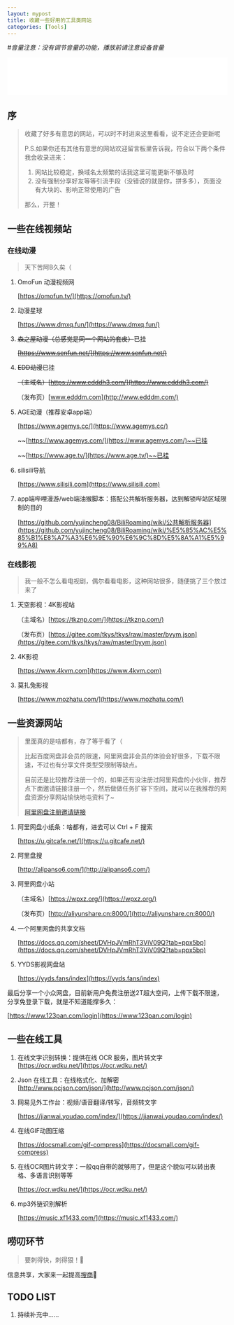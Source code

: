 ```yaml
---
layout: mypost
title: 收藏一些好用的工具类网站
categories: [Tools]
---
```


*#音量注意：没有调节音量的功能，播放前请注意设备音量*

<iframe src="//music.163.com/outchain/player?type=2&id=157276&auto=1&height=66" frameborder="0" width="100%" height="86px" ></iframe>


## 序

> 收藏了好多有意思的网站，可以时不时进来这里看看，说不定还会更新呢
>
> P.S.如果你还有其他有意思的网站欢迎留言板里告诉我，符合以下两个条件我会收录进来：
>
> 1. 网站比较稳定，换域名太频繁的话我这里可能更新不够及时
> 2. 没有强制分享好友等等引流手段（没错说的就是你，拼多多），页面没有大块的、影响正常使用的广告
>
> 那么，开整！

## 一些在线视频站

### 在线动漫

> 天下苦阿B久矣（

1. OmoFun 动漫视频网

   [https://omofun.tv/](https://omofun.tv/)

2. 动漫星球

   [https://www.dmxq.fun/](https://www.dmxq.fun/)

3. ~~森之屋动漫（总感觉是同一个网站的套皮）~~已挂

   ~~[https://www.senfun.net/](https://www.senfun.net/)~~

4. ~~EDD动漫~~已挂

   ~~（主域名）[https://www.edddh3.com/](https://www.edddh3.com/)~~

   （发布页）[www.edddm.com](http://www.edddm.com/)

5. AGE动漫（推荐安卓app端）

   [https://www.agemys.cc/](https://www.agemys.cc/)

   ~~[https://www.agemys.com/](https://www.agemys.com/)~~已挂

   ~~[https://www.age.tv/](https://www.age.tv/)~~已挂

6. silisili导航

   [https://www.silisili.com](https://www.silisili.com)

7. app端哔哩漫游/web端油猴脚本：搭配公共解析服务器，达到解锁哔站区域限制的目的

   [https://github.com/yujincheng08/BiliRoaming/wiki/公共解析服务器](https://github.com/yujincheng08/BiliRoaming/wiki/%E5%85%AC%E5%85%B1%E8%A7%A3%E6%9E%90%E6%9C%8D%E5%8A%A1%E5%99%A8)

### 在线影视

> 我一般不怎么看电视剧，偶尔看看电影，这种网站很多，随便挑了三个放过来了

1. 天空影视：4K影视站

   （主域名）[https://tkznp.com/](https://tkznp.com/)

   （发布页）[https://gitee.com/tkys/tkys/raw/master/byym.json](https://gitee.com/tkys/tkys/raw/master/byym.json)

2. 4K影视

   [https://www.4kvm.com](https://www.4kvm.com)

3. 莫扎兔影视

   [https://www.mozhatu.com/](https://www.mozhatu.com/)


## 一些资源网站

> 里面真的是啥都有，存了等于看了（
>
> 比起百度网盘非会员的限速，阿里网盘非会员的体验会好很多，下载不限速，不过也有分享文件类型受限制等缺点。
>
> 目前还是比较推荐注册一个的，如果还有没注册过阿里网盘的小伙伴，推荐点下面邀请链接注册一个，然后做做任务扩容下空间，就可以在我推荐的网盘资源分享网站愉快地屯资料了~
>
> [阿里网盘注册邀请链接](https://pages.aliyundrive.com/mobile-page/web/beinvited.html?code=ed9789e)

1. 阿里网盘小纸条：啥都有，进去可以 Ctrl + F 搜索

   [https://u.gitcafe.net/](https://u.gitcafe.net/)

2. 阿里盘搜

   [http://alipanso6.com/](http://alipanso6.com/)

3. 阿里网盘小站

   （主域名）[https://wpxz.org/](https://wpxz.org/)

   （发布页）[http://aliyunshare.cn:8000/](http://aliyunshare.cn:8000/)

4. 一个阿里网盘的共享文档

   [https://docs.qq.com/sheet/DVHpJVmRhT3ViV09Q?tab=ppx5bp](https://docs.qq.com/sheet/DVHpJVmRhT3ViV09Q?tab=ppx5bp)

5. YYDS影视网盘站

   [https://yyds.fans/index](https://yyds.fans/index)

最后分享一个小众网盘，目前新用户免费注册送2T超大空间，上传下载不限速，分享免登录下载，就是不知道能撑多久：

[https://www.123pan.com/login](https://www.123pan.com/login)

## 一些在线工具

1. 在线文字识别转换：提供在线 OCR 服务，图片转文字  
   [https://ocr.wdku.net/](https://ocr.wdku.net/)

2. Json 在线工具：在线格式化、加解密  
   [http://www.pcjson.com/json/](http://www.pcjson.com/json/)

3. 网易见外工作台：视频/语音翻译/转写，音频转文字

   [https://jianwai.youdao.com/index/](https://jianwai.youdao.com/index/)

4. 在线GIF动图压缩

   [https://docsmall.com/gif-compress](https://docsmall.com/gif-compress)

5. 在线OCR图片转文字：一般qq自带的就够用了，但是这个貌似可以转出表格、多语言识别等等

   [https://ocr.wdku.net/](https://ocr.wdku.net/)

6. mp3外链识别解析

   [https://music.xf1433.com/](https://music.xf1433.com/)

## 唠叨环节

> 要刺得快，刺得狠！🤺

信息共享，大家来一起提高[搜商](https://searx.tiekoetter.com/search?q=%E6%90%9C%E5%95%86)👏

## TODO LIST

1. 持续补充中……